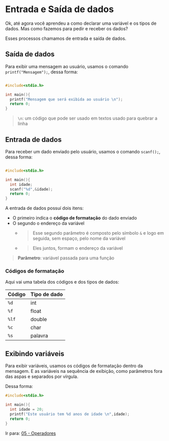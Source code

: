# Entrada e Saída de dados

Ok, até agora você aprendeu a como declarar uma variável e os tipos de dados.
Mas como fazemos para pedir e receber os dados?

Esses processos chamamos de entrada e saída de dados.

## Saída de dados

Para exibir uma mensagem ao usuário, usamos o comando `printf("Mensagem");`, dessa forma:

```C

#include<stdio.h>

int main(){
  printf("Mensagem que será exibida ao usuário \n");
  return 0;
}

```

> `\n`: um código que pode ser usado em textos usado para quebrar a linha

## Entrada de dados

Para receber um dado enviado pelo usuário, usamos o comando `scanf();`, dessa forma:

```C

#include<stdio.h>

int main(){
  int idade;
  scanf("%d",&idade);
  return 0;
}

```

A entrada de dados possuí dois itens:

- O primeiro indica o **código de formatação** do dado enviado
- O segundo o endereço da variável
  - > Esse segundo parâmetro é composto pelo símbolo `&` e logo em seguida, sem espaço, pelo nome da variável
  - > Eles juntos, formam o endereço da variável

> **Parâmetro**: variável passada para uma função

### Códigos de formatação

Aqui vai uma tabela dos códigos e dos tipos de dados:

| Código | Tipo de dado |
| --- | --- |
| `%d` | int |
| `%f` | float |
| `%lf` | double |
| `%c` | char |
| `%s` | palavra |

## Exibindo variáveis

Para exibir variáveis, usamos os códigos de formatação dentro da mensagem.
E as variáveis na sequência de exibição, como parâmetros fora das aspas e separados por vírgula.

Dessa forma:

```C
#include<stdio.h>

int main(){
  int idade = 20;
  printf("Este usuário tem %d anos de idade \n",idade);
  return 0;
}
```

Ir para: <a href="./05 - Operadores.md">05 - Operadores</a>